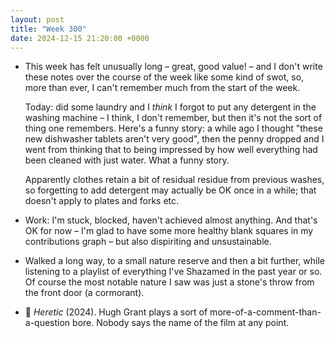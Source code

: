 ```yaml
---
layout: post
title: "Week 300"
date: 2024-12-15 21:20:00 +0000
---
```


- This week has felt unusually long – great, good value! – and I don't write these notes over the course of the week like some kind of swot, so, more than ever, I can't remember much from the start of the week.

  Today: did some laundry and I _think_ I forgot to put any detergent in the washing machine – I think, I don't remember, but then it's not the sort of thing one remembers. Here's a funny story: a while ago I thought "these new dishwasher tablets aren't very good", then the penny dropped and I went from thinking that to being impressed by how well everything had been cleaned with just water. What a funny story.

  Apparently clothes retain a bit of residual residue from previous washes, so forgetting to add detergent may actually be OK once in a while; that doesn't apply to plates and forks etc.

- Work: I'm stuck, blocked, haven't achieved almost anything. And that's OK for now – I'm glad to have some more healthy blank squares in my contributions graph – but also dispiriting and unsustainable.

- Walked a long way, to a small nature reserve and then a bit further, while listening to a playlist of everything I've Shazamed in the past year or so. Of course the most notable nature I saw was just a stone's throw from the front door (a cormorant).

- 🎦 <i>Heretic</i> (2024). Hugh Grant plays a sort of more-of-a-comment-than-a-question bore. Nobody says the name of the film at any point.

